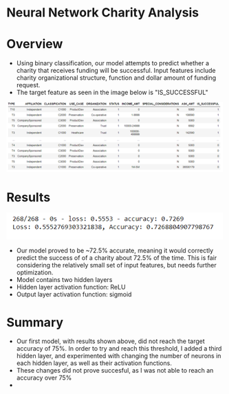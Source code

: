 # Neural Network Charity Analysis

# Overview
- Using binary classification, our model attempts to predict whether a charity that receives funding will be successful. Input features include charity organizational structure, function and dollar amount of funding request.
- The target feature as seen in the image below is "IS_SUCCESSFUL"

![features](features.PNG)


# Results

![accuracy](accuracy.PNG)

- Our model proved to be ~72.5% accurate, meaning it would correctly predict the success of of a charity about 72.5% of the time. This is fair considering the relatively small set of input features, but needs further optimization. 
- Model contains two hidden layers
- Hidden layer activation function: ReLU
- Output layer activation function: sigmoid 

# Summary
- Our first model, with results shown above, did not reach the target accuracy of 75%. In order to try and reach this threshold, I added a third hidden layer, and experimented with changing the number of neurons in each hidden layer, as well as their activation functions.
- These changes did not prove succesful, as I was not able to reach an accuracy over 75% 
- 
